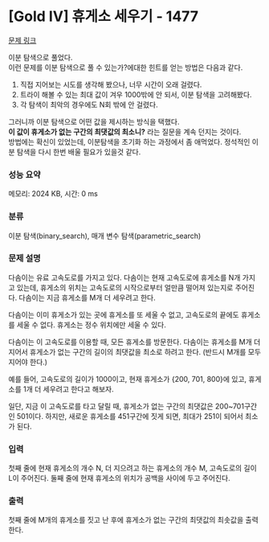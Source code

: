# [Gold IV] 휴게소 세우기 - 1477 

[문제 링크](https://www.acmicpc.net/problem/1477) 

이분 탐색으로 풀었다. <br>
이런 문제를 이분 탐색으로 풀 수 있는가?에대한 힌트를 얻는 방법은 다음과 같다. <br>
1. 직접 지어보는 시도를 생각해 봤으나, 너무 시간이 오래 걸렸다.
2. 트라이 해볼 수 있는 최대 값이 겨우 1000밖에 안 되서, 이분 탐색을 고려해봤다.
3. 각 탐색이 최악의 경우에도 N회 밖에 안 걸렸다.

그러니까 이분 탐색으로 어떤 값을 제시하는 방식을 택했다. <BR>
**이 값이 휴게소가 없는 구간의 최댓값의 최소니?** 라는 질문을 계속 던지는 것이다. <br>
방법에는 확신이 있었는데, 이분탐색을 초기화 하는 과정에서 좀 애먹었다. 정석적인 이분 탐색을 다시 한번 배울 필요가 있을것 같다.

### 성능 요약

메모리: 2024 KB, 시간: 0 ms

### 분류

이분 탐색(binary_search), 매개 변수 탐색(parametric_search)

### 문제 설명

<p>다솜이는 유료 고속도로를 가지고 있다. 다솜이는 현재 고속도로에 휴게소를 N개 가지고 있는데, 휴게소의 위치는 고속도로의 시작으로부터 얼만큼 떨어져 있는지로 주어진다. 다솜이는 지금 휴게소를 M개 더 세우려고 한다.</p>

<p>다솜이는 이미 휴게소가 있는 곳에 휴게소를 또 세울 수 없고, 고속도로의 끝에도 휴게소를 세울 수 없다. 휴게소는 정수 위치에만 세울 수 있다.</p>

<p>다솜이는 이 고속도로를 이용할 때, 모든 휴게소를 방문한다. 다솜이는 휴게소를 M개 더 지어서 휴게소가 없는 구간의 길이의 최댓값을 최소로 하려고 한다. (반드시 M개를 모두 지어야 한다.)</p>

<p>예를 들어, 고속도로의 길이가 1000이고, 현재 휴게소가 {200, 701, 800}에 있고, 휴게소를 1개 더 세우려고 한다고 해보자.</p>

<p>일단, 지금 이 고속도로를 타고 달릴 때, 휴게소가 없는 구간의 최댓값은 200~701구간인 501이다. 하지만, 새로운 휴게소를 451구간에 짓게 되면, 최대가 251이 되어서 최소가 된다.</p>

### 입력 

 <p>첫째 줄에 현재 휴게소의 개수 N, 더 지으려고 하는 휴게소의 개수 M, 고속도로의 길이 L이 주어진다. 둘째 줄에 현재 휴게소의 위치가 공백을 사이에 두고 주어진다.</p>

### 출력 

 <p>첫째 줄에 M개의 휴게소를 짓고 난 후에 휴게소가 없는 구간의 최댓값의 최솟값을 출력한다.</p>

